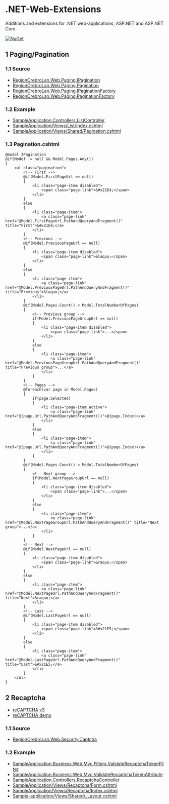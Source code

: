 # .NET-Web-Extensions

Additions and extensions for .NET web-applications, ASP.NET and ASP.NET Core.

[![NuGet](https://img.shields.io/nuget/v/RegionOrebroLan.Web.svg?label=NuGet)](https://www.nuget.org/packages/RegionOrebroLan.Web)

## 1 Paging/Pagination

### 1.1 Source
- [RegionOrebroLan.Web.Paging.IPagination](/Source/Project/Paging/IPagination.cs)
- [RegionOrebroLan.Web.Paging.Pagination](/Source/Project/Paging/Pagination.cs)
- [RegionOrebroLan.Web.Paging.IPaginationFactory](/Source/Project/Paging/IPaginationFactory.cs)
- [RegionOrebroLan.Web.Paging.PaginationFactory](/Source/Project/Paging/PaginationFactory.cs)

### 1.2 Example
- [SampleApplication.Controllers.ListController](/Source/Sample-application/Controllers/ListController.cs)
- [SampleApplication/Views/List/Index.cshtml](/Source/Sample-application/Views/List/Index.cshtml)
- [SampleApplication/Views/Shared/Pagination.cshtml](/Source/Sample-application/Views/Shared/Pagination.cshtml)

### 1.3 Pagination.cshtml

    @model IPagination
    @if(Model != null && Model.Pages.Any())
    {
	    <ul class="pagination">
		    <!-- First -->
		    @if(Model.FirstPageUrl == null)
		    {
			    <li class="page-item disabled">
				    <span class="page-link">&#x21E4;</span>
			    </li>
		    }
		    else
		    {
			    <li class="page-item">
				    <a class="page-link" href="@Model.FirstPageUrl.PathAndQueryAndFragment()" title="First">&#x21E4;</a>
			    </li>
		    }
		    <!-- Previous -->
		    @if(Model.PreviousPageUrl == null)
		    {
			    <li class="page-item disabled">
				    <span class="page-link">&laquo;</span>
			    </li>
		    }
		    else
		    {
			    <li class="page-item">
				    <a class="page-link" href="@Model.PreviousPageUrl.PathAndQueryAndFragment()" title="Previous">&laquo;</a>
			    </li>
		    }
		    @if(Model.Pages.Count() < Model.TotalNumberOfPages)
		    {
			    <!-- Previous group -->
			    if(Model.PreviousPageGroupUrl == null)
			    {
				    <li class="page-item disabled">
					    <span class="page-link">...</span>
				    </li>
			    }
			    else
			    {
				    <li class="page-item">
					    <a class="page-link" href="@Model.PreviousPageGroupUrl.PathAndQueryAndFragment()" title="Previous group">...</a>
				    </li>
			    }
		    }
		    <!-- Pages -->
		    @foreach(var page in Model.Pages)
		    {
			    if(page.Selected)
			    {
				    <li class="page-item active">
					    <a class="page-link" href="@(page.Url.PathAndQueryAndFragment())">@(page.Index)</a>
				    </li>
			    }
			    else
			    {
				    <li class="page-item">
					    <a class="page-link" href="@(page.Url.PathAndQueryAndFragment())">@(page.Index)</a>
				    </li>
			    }
		    }
		    @if(Model.Pages.Count() < Model.TotalNumberOfPages)
		    {
			    <!-- Next group -->
			    if(Model.NextPageGroupUrl == null)
			    {
				    <li class="page-item disabled">
					    <span class="page-link">...</span>
				    </li>
			    }
			    else
			    {
				    <li class="page-item">
					    <a class="page-link" href="@Model.NextPageGroupUrl.PathAndQueryAndFragment()" title="Next group">...</a>
				    </li>
			    }
		    }
		    <!-- Next -->
		    @if(Model.NextPageUrl == null)
		    {
			    <li class="page-item disabled">
				    <span class="page-link">&raquo;</span>
			    </li>
		    }
		    else
		    {
			    <li class="page-item">
				    <a class="page-link" href="@Model.NextPageUrl.PathAndQueryAndFragment()" title="Next">&raquo;</a>
			    </li>
		    }
		    <!-- Last -->
		    @if(Model.LastPageUrl == null)
		    {
			    <li class="page-item disabled">
				    <span class="page-link">&#x21E5;</span>
			    </li>
		    }
		    else
		    {
			    <li class="page-item">
				    <a class="page-link" href="@Model.LastPageUrl.PathAndQueryAndFragment()" title="Last">&#x21E5;</a>
			    </li>
		    }
	    </ul>
    }

## 2 Recaptcha

- [reCAPTCHA v3](https://developers.google.com/recaptcha/docs/v3/)
- [reCAPTCHA demo](https://recaptcha-demo.appspot.com/)

### 1.1 Source

- [RegionOrebroLan.Web.Security.Captcha](/Source/Project/Security/Captcha/)

### 1.2 Example

- [SampleApplication.Business.Web.Mvc.Filters.ValidateRecaptchaTokenFilter](/Source/Sample-application/Business/Web/Mvc/Filters/ValidateRecaptchaTokenFilter.cs)
- [SampleApplication.Business.Web.Mvc.ValidateRecaptchaTokenAttribute](/Source/Sample-application/Business/Web/Mvc/ValidateRecaptchaTokenAttribute.cs)
- [SampleApplication.Controllers.RecaptchaController](/Source/Sample-application/Controllers/RecaptchaController.cs)
- [SampleApplication/Views/Recaptcha/Form.cshtml](/Source/Sample-application/Views/Recaptcha/Form.cshtml)
- [SampleApplication/Views/Recaptcha/Index.cshtml](/Source/Sample-application/Views/Recaptcha/Index.cshtml)
- [Sample-application/Views/Shared/_Layout.cshtml](/Source/Sample-application/Views/Shared/_Layout.cshtml#L45)